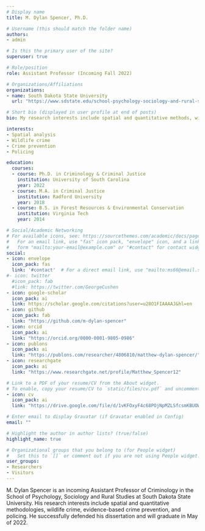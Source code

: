 ```yaml
---
# Display name
title: M. Dylan Spencer, Ph.D.

# Username (this should match the folder name)
authors:
- admin

# Is this the primary user of the site?
superuser: true

# Role/position
role: Assistant Professor (Incoming Fall 2022)

# Organizations/Affiliations
organizations:
- name: South Dakota State University
  url: "https://www.sdstate.edu/school-psychology-sociology-and-rural-studies"

# Short bio (displayed in user profile at end of posts)
bio: My research interests include spatial and quantitative methods, wildlife crime, evidence-based crime prevention, and policing.

interests:
- Spatial analysis
- Wildlife crime
- Crime prevention
- Policing

education:
  courses:
  - course: Ph.D. in Criminology & Criminal Justice
    institution: University of South Carolina
    year: 2022
  - course: M.A. in Criminal Justice
    institution: Radford University
    year: 2018  
  - course: B.S. in Forest Resources & Environmental Conservation
    institution: Virginia Tech
    year: 2014

# Social/Academic Networking
# For available icons, see: https://sourcethemes.com/academic/docs/page-builder/#icons
#   For an email link, use "fas" icon pack, "envelope" icon, and a link in the
#   form "mailto:your-email@example.com" or "#contact" for contact widget.
social:
- icon: envelope
  icon_pack: fas
  link: '#contact'  # For a direct email link, use "mailto:ms66@email.sc.edu".
#- icon: twitter
  #icon_pack: fab
  #link: https://twitter.com/GeorgeCushen
- icon: google-scholar
  icon_pack: ai
  link: https://scholar.google.com/citations?user=u28O1FIAAAAJ&hl=en
- icon: github
  icon_pack: fab
  link: "https://github.com/m-dylan-spencer"
- icon: orcid
  icon_pack: ai
  link: "https://orcid.org/0000-0001-9805-0986"
- icon: publons
  icon_pack: ai
  link: "https://publons.com/researcher/4806810/matthew-dylan-spencer/"
- icon: researchgate
  icon_pack: ai
  link: "https://www.researchgate.net/profile/Matthew_Spencer12"

# Link to a PDF of your resume/CV from the About widget.
# To enable, copy your resume/CV to `static/files/cv.pdf` and uncomment the lines below.
- icon: cv
  icon_pack: ai
  link: "https://drive.google.com/file/d/1vKFOxyF4c68POjNpMZLSfcsmKBUOWkEA/view?usp=sharing"

# Enter email to display Gravatar (if Gravatar enabled in Config)
email: ""

# Highlight the author in author lists? (true/false)
highlight_name: true

# Organizational groups that you belong to (for People widget)
#   Set this to `[]` or comment out if you are not using People widget.
user_groups:
- Researchers
- Visitors
---
```


M. Dylan Spencer is an incoming Assistant Professor of Criminology in the School of Psychology, Sociology and Rural Studies at South Dakota State University. His research interests include spatial and quantitative methodologies, wildlife crime, evidence-based crime prevention, and policing. He successfully defended his dissertation and will graduate in May of 2022. 

